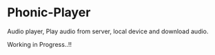 # Phonic-Player
Audio player, Play audio from server, local device and download audio.

Working in Progress..!!
